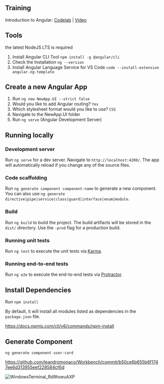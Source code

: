 ## Training

Introduction to Angular: [Codelab](https://codelabs.developers.google.com/introduction-to-angular#0) | [Video](https://www.youtube.com/watch?v=qxchrt04bTA)


## Tools

the latest NodeJS LTS is required

1. Install Angular CLI Tool ```npm install -g @angular/cli```
2. Check the Installation ```ng --version```
3. Install Angular Language Service for VS Code ```code --install-extension angular.ng-template```

## Create a new Angular App

1. Run ```ng new NewApp.UI --strict false```
2. Would you like to add Angular routing? ```Yes```
3. Which stylesheet format would you like to use? ```CSS```
4. Navigate to the NewApp.UI folder
5. Run ```ng serve``` (Angular Development Server)

## Running locally

### Development server

Run `ng serve` for a dev server. Navigate to `http://localhost:4200/`. The app will automatically reload if you change any of the source files.

### Code scaffolding

Run `ng generate component component-name` to generate a new component. You can also use `ng generate directive|pipe|service|class|guard|interface|enum|module`.

### Build

Run `ng build` to build the project. The build artifacts will be stored in the `dist/` directory. Use the `-prod` flag for a production build.

### Running unit tests

Run `ng test` to execute the unit tests via [Karma](https://karma-runner.github.io).

### Running end-to-end tests

Run `ng e2e` to execute the end-to-end tests via [Protractor](http://www.protractortest.org/).

## Install Dependencies

Run ```npm install```

By default, it will install all modules listed as dependencies in the ```package.json``` file.

https://docs.npmjs.com/cli/v6/commands/npm-install

## Generate Component

```ng generate component user-card```

https://github.com/leandromonaco/Workbench/commit/b50ce6b655b6f1747ee6d313955eef228584cf6d

![WindowsTerminal_Rd9hoeuAXP](https://user-images.githubusercontent.com/5598150/168176658-34820f94-c3c4-4c77-a934-add63b8720aa.gif)



